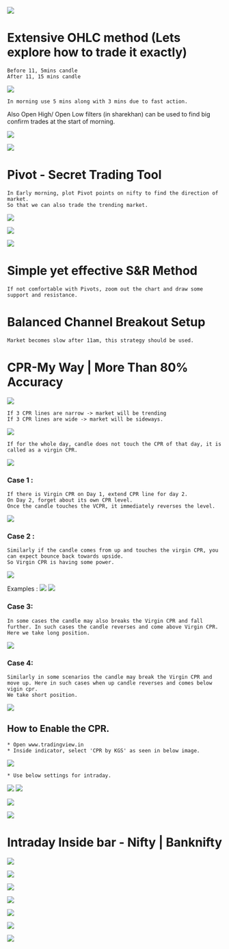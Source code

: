 ![](../files/079-mastery.png)
# Extensive OHLC method (Lets explore how to trade it exactly)

    Before 11, 5mins candle
    After 11, 15 mins candle

![](../files/080-mastery.png)

    In morning use 5 mins along with 3 mins due to fast action.
Also Open High/ Open Low filters (in sharekhan) can be used to find big confirm trades at the start of morning.

![](../files/081-mastery.png)

![](../files/082-mastery.png)


# Pivot - Secret Trading Tool

    In Early morning, plot Pivot points on nifty to find the direction of market. 
    So that we can also trade the trending market.
![](../files/083-mastery.png)

![](../files/084-mastery.png)

![](../files/085-mastery.png)

# Simple yet effective S&R Method
    If not comfortable with Pivots, zoom out the chart and draw some support and resistance.


# Balanced Channel Breakout Setup
    Market becomes slow after 11am, this strategy should be used.

# CPR-My Way | More Than 80% Accuracy

![](../files/086-mastery.png)

    If 3 CPR lines are narrow -> market will be trending
    If 3 CPR lines are wide -> market will be sideways.

![](../files/087-mastery.png)

    If for the whole day, candle does not touch the CPR of that day, it is called as a virgin CPR.
![](../files/088-mastery.png)

### Case 1 :
    If there is Virgin CPR on Day 1, extend CPR line for day 2.
    On Day 2, forget about its own CPR level. 
    Once the candle touches the VCPR, it immediately reverses the level.

![](../files/089-mastery.png)

### Case 2 :
    Similarly if the candle comes from up and touches the virgin CPR, you can expect bounce back towards upside.  
    So Virgin CPR is having some power.

![](../files/090-mastery.png)

Examples : 
![](../files/091-mastery.png)
![](../files/092-mastery.png)

### Case 3:
    In some cases the candle may also breaks the Virgin CPR and fall further. In such cases the candle reverses and come above Virgin CPR. 
    Here we take long position.
![](../files/093-mastery.png)

### Case 4:
    Similarly in some scenarios the candle may break the Virgin CPR and move up. Here in such cases when up candle reverses and comes below vigin cpr.
    We take short position.
![](../files/094-mastery.png)

## How to Enable the CPR.
    * Open www.tradingview.in
    * Inside indicator, select 'CPR by KGS' as seen in below image.
![](../files/095-mastery.png)

    * Use below settings for intraday.
![](../files/096-mastery.png)
![](../files/097-mastery.png)

![](../files/098-mastery.png)

![](../files/099-mastery.png)

# Intraday Inside bar - Nifty | Banknifty

![](../files/100-mastery.png)

![](../files/101-mastery.png)

![](../files/102-mastery.png)

![](../files/103-mastery.png)

![](../files/104-mastery.png)

![](../files/105-mastery.png)

![](../files/106-mastery.png)